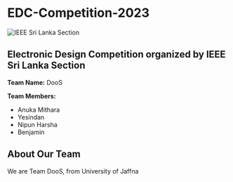 # EDC-Competition-2023

![IEEE Sri Lanka Section]([https://www.ieee.org/content/dam/ieee-org/ieee/web/org/about/ieee_logo.svg](https://ieee.lk/))

## Electronic Design Competition organized by IEEE Sri Lanka Section

**Team Name:** DooS

**Team Members:**
- Anuka Mithara
- Yesindan
- Nipun Harsha
- Benjamin

## About Our Team

We are Team DooS, from University of Jaffna


